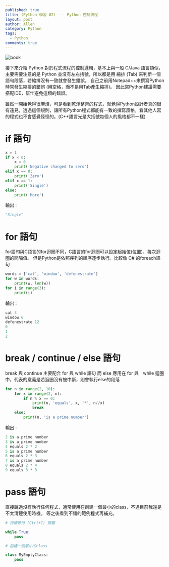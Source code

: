 ```yaml
---
published: true
title: (Python-學習-02) --- Python 控制流程
layout: post
author: Allen
category: Python
tags: 
  - Python
comments: true
---
```


![book](/images/blog/20170130/2017013-000.png)


接下來介紹 Python 對於程式流程的控制邏輯，基本上與一般 C/Java 語言類似，主要需要注意的是
Python 並沒有左右括號，所以都是用 縮排 (Tab) 來判斷一個語句段落，若縮排沒有一致就會發生錯誤。
自己之前用Notepad++來撰寫Python時常發生縮排的錯誤 (用空格，而不是用Tab產生縮排)。
因此寫Python建議需要搭配IDE，幫忙避免這類的錯誤。

雖然一開始覺得很麻煩，可是看到乾淨整齊的程式，就覺得Python設計者真的很有遠見，透過這個規則，讓所有Python程式都能有一致的撰寫風格，看其他人寫的程式也不會感覺怪怪的。(C++語言光是大括號每個人的風格都不一樣)

# if 語句
```python
x = 1
if x < 0:
    x = 0
    print('Negative changed to zero')
elif x == 0:
    print('Zero')
elif x == 1:
    print('Single')
else:
    print('More')
```
輸出 :
```python
"Single"
```

# for 語句
for語句與C語言的for迴圈不同，C語言的for迴圈可以設定起始值(位置)，每次迴圈的間隔值。
但是Python是依照序列的順序逐步執行。比較像 C# 的foreach語句
```python
words = ['cat', 'window', 'defenestrate']
for w in words:
    print(w, len(w))
for i in range(3):
    print(i)
```
輸出 :
```python
cat 3
window 6
defenestrate 12
0
1
2
```

# break / continue / else 語句
break 與 continue 主要配合 for 與 while 語句
而 else 應用在 for 與　while 迴圈中，代表的意義是若迴圈沒有被中斷，則會執行else的段落
```python
for n in range(2, 10):
    for x in range(2, n):
        if n % x == 0:
            print(n, 'equals', x, '*', n//x)
            break
    else:
        print(n, 'is a prime number')
```
輸出 :
```python
2 is a prime number
3 is a prime number
4 equals 2 * 2
5 is a prime number
6 equals 2 * 3
7 is a prime number
8 equals 2 * 4
9 equals 3 * 3
```

# pass 語句
直接跳過沒有執行任何程式，通常使用在創建一個最小的class，不過目前我還是不太清楚使用時機。
等之後看到不錯的範例程式再補充。
```python
# 持續等待 (Ctrl+C) 按鍵

while True:
    pass

# 創建一個最小的class

class MyEmptyClass:
    pass
```
